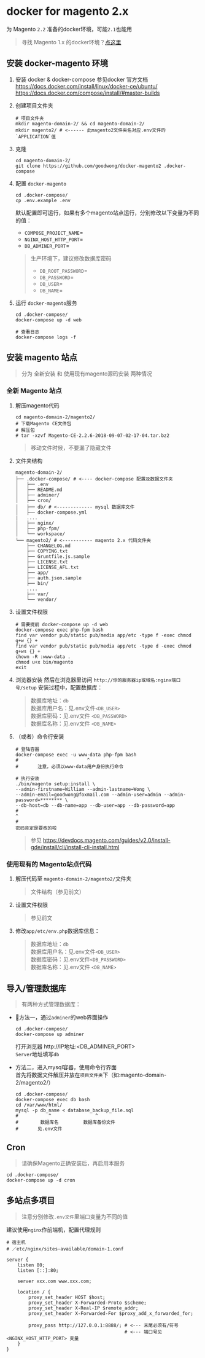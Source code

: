 
# docker for magento 2.x
为 Magento `2.2` 准备的docker环境，可能`2.1`也能用

> 寻找 Magento 1.x 的docker环境？[点这里](https://github.com/goodwong/docker-magento "For Magento 1.x")

## 安装 docker-magento 环境

1. 安装 docker & docker-compose
    参见docker 官方文档  
    https://docs.docker.com/install/linux/docker-ce/ubuntu/  
    https://docs.docker.com/compose/install/#master-builds  


2. 创建项目文件夹
    ```shell
    # 项目文件夹
    mkdir magento-domain-2/ && cd magento-domain-2/
    mkdir magento2/ # <------ 此magento2文件夹名对应.env文件的`APPLICATION`值
    ```

3. 克隆
    ```shell
    cd magento-domain-2/
    git clone https://github.com/goodwong/docker-magento2 .docker-compose
    ```

4. 配置 `docker-magento`
    ```shell
    cd .docker-compose/
    cp .env.example .env
    ```
    默认配置即可运行，如果有多个magento站点运行，分别修改以下变量为不同的值：
    - `COMPOSE_PROJECT_NAME`=  
    - `NGINX_HOST_HTTP_PORT`=  
    - `DB_ADMINER_PORT`=  

    > 生产环境下，建议修改数据库密码  
    > - `DB_ROOT_PASSWORD`=  
    > - `DB_PASSWORD`=  
    > - `DB_USER`=  
    > - `DB_NAME`=  

5. 运行 `docker-magento`服务
    ```shell
    cd .docker-compose/
    docker-compose up -d web

    # 查看日志
    docker-compose logs -f
    ```



## 安装 magento 站点

> 分为 全新安装 和 使用现有magento源码安装 两种情况

### 全新 Magento 站点

1. 解压magento代码
    ```shell
    cd magento-domain-2/magento2/
    # 下载Magento CE文件包
    # 解压包
    # tar -xzvf Magento-CE-2.2.6-2018-09-07-02-17-04.tar.bz2
    ```
    > 移动文件时候，不要漏了隐藏文件

2. 文件夹结构
    ```
    magento-domain-2/
    ├── .docker-compose/ # <---- docker-compose 配置及数据文件夹
    │   ├── .env
    │   ├── README.md
    │   ├── adminer/
    │   ├── cron/
    │   ├── db/ # <------------- mysql 数据库文件
    │   ├── docker-compose.yml
    |   ....
    │   ├── nginx/
    │   ├── php-fpm/
    │   └── workspace/
    └── magento2/ # <----------- magento 2.x 代码文件夹
        ├── CHANGELOG.md
        ├── COPYING.txt
        ├── Gruntfile.js.sample
        ├── LICENSE.txt
        ├── LICENSE_AFL.txt
        ├── app/
        ├── auth.json.sample
        ├── bin/
        ....
        ├── var/
        └── vendor/
    ```






3. 设置文件权限
    ```shell
    # 需要提前 docker-compose up -d web
    docker-compose exec php-fpm bash
    find var vendor pub/static pub/media app/etc -type f -exec chmod g+w {} +
    find var vendor pub/static pub/media app/etc -type d -exec chmod g+ws {} +
    chown -R :www-data .
    chmod u+x bin/magento
    exit
    ```

4. 浏览器安装
    然后在浏览器里访问 `http://你的服务器ip或域名:nginx端口号/setup`
    安装过程中，配置数据库： 
    > 数据库地址：`db`  
    > 数据库用户名：见.env文件`<DB_USER>`  
    > 数据库密码：见.env文件 `<DB_PASSWORD>`  
    > 数据库名称：见.env文件 `<DB_NAME>`

5. （或者）命令行安装
    ```shell
    # 登陆容器
    docker-compose exec -u www-data php-fpm bash
    #                         ^
    #       注意，必须以www-data用户身份执行命令

    # 执行安装
    ./bin/magento setup:install \
    --admin-firstname=William --admin-lastname=Wong \
    --admin-email=goodwong@foxmail.com --admin-user=admin --admin-password=******** \
    --db-host=db --db-name=app --db-user=app --db-password=app
    #                                                                          ^
    #                                                                   密码肯定是要改的啦
    
    ```
    > 参见 https://devdocs.magento.com/guides/v2.0/install-gde/install/cli/install-cli-install.html




### 使用现有的 Magento站点代码
1. 解压代码至 `magento-domain-2/magento2/`文件夹
    > 文件结构（参见前文）

2. 设置文件权限
    > 参见前文

2. 修改`app/etc/env.php`数据库信息：
    > 数据库地址：`db`  
    > 数据库用户名：见.env文件`<DB_USER>`  
    > 数据库密码：见.env文件`<DB_PASSWORD>`  
    > 数据库名称：见.env文件 `<DB_NAME>`  



## 导入/管理数据库
> 有两种方式管理数据库：

- 方法一，通过`adminer`的web界面操作
    ```shell
    cd .docker-compose/
    docker-compose up adminer
    ```
    打开浏览器 http://IP地址:<DB_ADMINER_PORT>  
    `Server`地址填写`db`  


- 方法二，进入mysql容器，使用命令行界面  
    首先将数据文件解压并放在`项目文件夹`下（如:magento-domain-2/magento2/）
    ```shell
    cd .docker-compose/
    docker-compose exec db bash
    cd /var/www/html/
    mysql -p db_name < database_backup_file.sql
    #           ^                ^
    #        数据库名         数据库备份文件
    #       见.env文件
    ```

## Cron
> 请确保Magento正确安装后，再启用本服务

```shell
cd .docker-compose/
docker-compose up -d cron
```

## 多站点多项目
> 注意分别修改`.env文件`里端口变量为不同的值  

建议使用`nginx`作前端机，配置代理规则
```nginx
# 宿主机
# ／etc/nginx/sites-available/domain-1.conf

server {
    listen 80;
    listen [::]:80;

    server xxx.com www.xxx.com;

    location / {
        proxy_set_header HOST $host;
        proxy_set_header X-Forwarded-Proto $scheme;
        proxy_set_header X-Real-IP $remote_addr;
        proxy_set_header X-Forwarded-For $proxy_add_x_forwarded_for;

        proxy_pass http://127.0.0.1:8888/; # <--- 末尾必须有/符号
                                           # <--- 端口号见<NGINX_HOST_HTTP_PORT> 变量
    }
}
```
